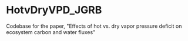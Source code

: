 # HotvDryVPD_JGRB
Codebase for the paper, "Effects of hot vs. dry vapor pressure deficit on ecosystem carbon and water fluxes"
